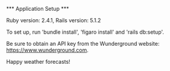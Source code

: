 *** Application Setup ***

Ruby version: 2.4.1, 
Rails version: 5.1.2

To set up, run 'bundle install', 'figaro install' and 'rails db:setup'.

Be sure to obtain an API key from the Wunderground website: https://www.wunderground.com.


Happy weather forecasts!